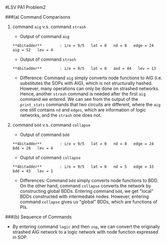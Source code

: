 #LSV PA1 Problem2

###(a) Command Comparisons
1. command `aig` v.s. command `strash`
   - Output of command `aig`
   ```
   **4bitadder**        : i/o = 9/5   lat = 0   nd = 8   edge = 24   aig = 52   lev = 4
   ```
   - Output of command `strash`
   ```
   **4bitadder**        : i/o = 9/5   lat = 0   and = 44   lev = 13
   ```
   - Difference: Command `aig` simply converts node functions to AIG (i.e. substitutes the SOPs with AIG), which is not structurally hashed. However, many operations can only be done on strashed networks. Hence, another `strash` command is needed after the first `aig` command we entered. We can see from the output of the `print_stats` commands that two circuits are different, where the `aig` one still contains `nd` and `edges`, which are information of logic networks, and the `strash` one does not.

2. command `bdd` v.s. command `collapse`
   - Output of command `bdd`
   ```
   **4bitadder**        : i/o = 9/5   lat = 0   nd = 8   edge = 24   bdd = 28   lev = 4
   ```
   - Ouptut of command `collapse`
   ```
   **4bitadder**        : i/o = 9/5   lat = 0   nd = 5   edge = 33   bdd = 43   lev = 1
   ```
   - Differences: Command `bdd` simply converts node functions to BDD. On the other hand, command `collapse` converts the network by constructing global BDDs. Entering command `bdd`, we get "local" BDDs constructed with intermediate nodes. However, entering command `collapse` gives us "global" BDDs, which are functions of PIs.

###(b) Sequence of Commands
- By entering command `logic` and then `sop`, we can convert the originally strashed AIG network to a logic network with node function expressed in SOP.

